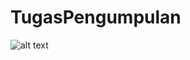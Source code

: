 # TugasPengumpulan
![alt text](https://github.com/Caesario1/TugasPengumpulan/tree/master/src/tomboluwe)
